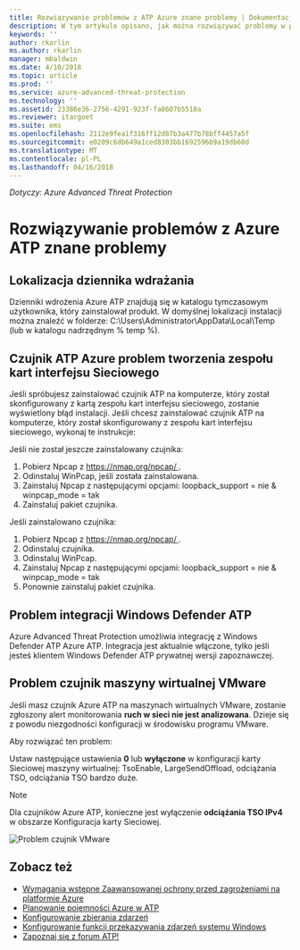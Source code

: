 ```yaml
---
title: Rozwiązywanie problemów z ATP Azure znane problemy | Dokumentacja firmy Microsoft
description: W tym artykule opisano, jak można rozwiązywać problemy w programie Azure ATP.
keywords: ''
author: rkarlin
ms.author: rkarlin
manager: mbaldwin
ms.date: 4/10/2018
ms.topic: article
ms.prod: ''
ms.service: azure-advanced-threat-protection
ms.technology: ''
ms.assetid: 23386e36-2756-4291-923f-fa8607b5518a
ms.reviewer: itargoet
ms.suite: ems
ms.openlocfilehash: 2112e9fea1f316ff12d87b3a477b78bff4457a5f
ms.sourcegitcommit: e0209c6db649a1ced8303bb1692596b9a19db60d
ms.translationtype: MT
ms.contentlocale: pl-PL
ms.lasthandoff: 04/16/2018
---
```

*Dotyczy: Azure Advanced Threat Protection*


# <a name="troubleshooting-azure-atp-known-issues"></a>Rozwiązywanie problemów z Azure ATP znane problemy 


## <a name="deployment-log-location"></a>Lokalizacja dziennika wdrażania
 
Dzienniki wdrożenia Azure ATP znajdują się w katalogu tymczasowym użytkownika, który zainstalował produkt. W domyślnej lokalizacji instalacji można znaleźć w folderze: C:\Users\Administrator\AppData\Local\Temp (lub w katalogu nadrzędnym % temp %).

## <a name="azure-atp-sensor-nic-teaming-issue"></a>Czujnik ATP Azure problem tworzenia zespołu kart interfejsu Sieciowego

Jeśli spróbujesz zainstalować czujnik ATP na komputerze, który został skonfigurowany z kartą zespołu kart interfejsu sieciowego, zostanie wyświetlony błąd instalacji. Jeśli chcesz zainstalować czujnik ATP na komputerze, który został skonfigurowany z zespołu kart interfejsu sieciowego, wykonaj te instrukcje:

Jeśli nie został jeszcze zainstalowany czujnika:

1.  Pobierz Npcap z [ https://nmap.org/npcap/ ](https://nmap.org/npcap/).
2.  Odinstaluj WinPcap, jeśli została zainstalowana.
3.  Zainstaluj Npcap z następującymi opcjami: loopback_support = nie & winpcap_mode = tak
4.  Zainstaluj pakiet czujnika.

Jeśli zainstalowano czujnika:

1.  Pobierz Npcap z [ https://nmap.org/npcap/ ](https://nmap.org/npcap/).
2.  Odinstaluj czujnika.
3.  Odinstaluj WinPcap.
4.  Zainstaluj Npcap z następującymi opcjami: loopback_support = nie & winpcap_mode = tak
5.  Ponownie zainstaluj pakiet czujnika.

## <a name="windows-defender-atp-integration-issue"></a>Problem integracji Windows Defender ATP

Azure Advanced Threat Protection umożliwia integrację z Windows Defender ATP Azure ATP. Integracja jest aktualnie włączone, tylko jeśli jesteś klientem Windows Defender ATP prywatnej wersji zapoznawczej. 

## <a name="vmware-virtual-machine-sensor-issue"></a>Problem czujnik maszyny wirtualnej VMware

Jeśli masz czujnik Azure ATP na maszynach wirtualnych VMware, zostanie zgłoszony alert monitorowania **ruch w sieci nie jest analizowana**. Dzieje się z powodu niezgodności konfiguracji w środowisku programu VMware.

Aby rozwiązać ten problem:

Ustaw następujące ustawienia **0** lub **wyłączone** w konfiguracji karty Sieciowej maszyny wirtualnej: TsoEnable, LargeSendOffload, odciążania TSO, odciążania TSO bardzo duże.
> [!NOTE]
> Dla czujników Azure ATP, konieczne jest wyłączenie **odciążania TSO IPv4** w obszarze Konfiguracja karty Sieciowej.

 ![Problem czujnik VMware](./media/vm-sensor-issue.png)

## <a name="see-also"></a>Zobacz też
- [Wymagania wstępne Zaawansowanej ochrony przed zagrożeniami na platformie Azure](atp-prerequisites.md)
- [Planowanie pojemności Azure w ATP](atp-capacity-planning.md)
- [Konfigurowanie zbierania zdarzeń](configure-event-collection.md)
- [Konfigurowanie funkcji przekazywania zdarzeń systemu Windows](configure-event-forwarding.md#configuring-windows-event-forwarding)
- [Zapoznaj się z forum ATP!](https://aka.ms/azureatpcommunity)